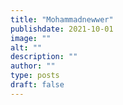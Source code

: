 ```yaml
---
title: "Mohammadnewwer"
publishdate: 2021-10-01
image: ""
alt: ""
description: ""
author: ""
type: posts
draft: false
---
```


